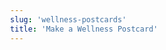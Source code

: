 ```yaml
---
slug: 'wellness-postcards'
title: 'Make a Wellness Postcard'
---
```


<style>
    body {
        display: flex;
        flex-direction: column;
        align-items: center;
    }

    canvas {
        border: 1px solid black;
        max-width: 80vw;
        max-height: 80vh;
        margin: 0 auto;
    }

    #inputs {
        display: flex;
        flex-direction: column;
        gap: 10px;
        margin: 20px;
        padding: 10px;
    }
</style>

<div id="visual"></div>
<div id="inputs"></div>


<script type="module">
    // create a canvas which renders the postcard front and back
    const canvas = document.createElement('canvas');
    canvas.width = 1200;
    canvas.height = 630 * 2;
    const ctx = canvas.getContext('2d');

    document.getElementById('visual').appendChild(canvas);

    const label1 = document.createElement('label');
    label1.textContent = 'Message';
    document.getElementById('inputs').appendChild(label1);
    const textbox = document.createElement('textarea');
    textbox.innerHTML = ["Fair pay", "Good working conditions", "A sense of purpose", "A sense of belonging", "A sense of achievement"][Math.floor(Math.random() * 5)];
    textbox.oninput = () => {
        console.log('input');
        renderPostcard();
    }
    document.getElementById('inputs').appendChild(textbox);

    const label2 = document.createElement('label');
    label2.textContent = 'Signed by';
    document.getElementById('inputs').appendChild(label2);

    const signedBy = document.createElement('input');
    signedBy.placeholder = 'Anonymous';
    signedBy.oninput = renderPostcard;
    document.getElementById('inputs').appendChild(signedBy);

    // font selection
    const label3 = document.createElement('label');
    label3.textContent = 'Font';
    document.getElementById('inputs').appendChild(label3);

    const fontSelect = document.createElement('select');
    fontSelect.onchange = renderPostcard;
    document.getElementById('inputs').appendChild(fontSelect);

    const fonts = ['cursive', 'serif', 'fantasy', 'sans-serif', 'monospace'];
    fonts.forEach((font) => {
        const option = document.createElement('option');
        option.value = font;
        option.textContent = font;
        fontSelect.appendChild(option);
    });

    // font size
    const label4 = document.createElement('label');
    label4.textContent = 'Font Size';
    document.getElementById('inputs').appendChild(label4);

    const fontSize = document.createElement('input');
    fontSize.type = 'number';
    fontSize.value = 46;
    fontSize.oninput = renderPostcard;
    fontSize.max = 46;
    fontSize.min = 30;
    document.getElementById('inputs').appendChild(fontSize);

    // save image (as jpg) button
    const saveButton = document.createElement('button');
    saveButton.textContent = 'Save Image';
    saveButton.onclick = () => {
        const link = document.createElement('a');
        link.download = 'postcard.jpg';
        link.href = canvas.toDataURL('image/jpeg');
        link.click();
    }
    document.getElementById('inputs').appendChild(saveButton);


    // draw stamp /assets/WATU-Stamp.png
    const img = new Image();
    img.src = '/media/WATU-Stamp.png';
    img.onload = renderPostcard;


    const recImg = new Image();
    recImg.src = '/media/well-rec-centre.jpeg';
    recImg.onload = renderPostcard;

    renderPostcard();

    function renderPostcard() {
        // clear
        ctx.fillStyle = 'white';
        ctx.fillRect(0, 0, 1200, 630 * 2);

        // rec-centre.jpeg
        // draw image on top half
        ctx.drawImage(recImg, 0, 0, 1200, 630);

        // render "What wellness means to me" on the front
        ctx.fillStyle = 'white';
        ctx.font = 'bold 46px monospace';
        // add drop shadow
        ctx.shadowColor = 'black';
        ctx.shadowBlur = 8;
        ctx.shadowOffsetX = 3;
        ctx.shadowOffsetY = 3;
        ctx.fillText('What wellness means to me...', 100, 550);
        ctx.fillText('What wellness means to me...', 100, 550);
        ctx.fillText('What wellness means to me...', 100, 550);
        ctx.fillText('What wellness means to me...', 100, 550);

        // reset drop shadow
        ctx.shadowColor = 'transparent';
        ctx.shadowBlur = 0;
        ctx.shadowOffsetX = 0;
        ctx.shadowOffsetY = 0;


        // draw a line between the front and back
        ctx.fillStyle = 'black';
        ctx.strokeStyle = 'black';
        ctx.beginPath();
        ctx.moveTo(0, 630);
        ctx.lineTo(1200, 630);
        ctx.stroke();
        // draw lines for text on the back
        ctx.fillStyle = 'black';
        ctx.font = fontSize.value + 'px ' + fontSelect.value;
        for (let i = 0; i < 5; i++) {
            ctx.beginPath();
            ctx.moveTo(100, 850 + i * 50);
            ctx.lineTo(600, 850 + i * 50);
            ctx.stroke();
            // render line of text
        }

        let numberOfLines = Math.min(textbox.value.split('\n').length, 12)

        for (let i = 0; i < Math.min(numberOfLines, 12); i++) {
            // ctx.fillText(textbox.value.split('\n')[i] || '', 100, 850 + i * 50 - 5);
            let text = textbox.value.split('\n')[i] || '';

            // take number of lines and if they are over 5, offset i by half the difference
            let offset = 0;
            if (numberOfLines > 5) {
                offset = -Math.floor(((numberOfLines - 5) / 2))
            }

            ctx.fillText(text, 100, 850 + (i + offset) * 50 - 5);
        }

        // draw signed by
        const name = signedBy.value || 'Anonymous';
        // right align
        ctx.textAlign = 'right';
        ctx.fillText('-' + name, 1100, 850 + 5 * 50 - 5);
        ctx.textAlign = 'left';


        // draw a box on the right for stamp
        ctx.beginPath();
        ctx.moveTo(800 + 150, 1200 - 550);
        ctx.lineTo(800 + 150, 1200 - 550);
        ctx.lineTo(1000 + 150, 1200 - 550);
        ctx.lineTo(1000 + 150, 1400 - 550);
        ctx.lineTo(800 + 150, 1400 - 550);
        ctx.lineTo(800 + 150, 1200 - 550);
        ctx.stroke();


        ctx.save();
        ctx.translate(800 + 150 + 100, 1200 - 550 + 100);
        ctx.rotate(Math.PI / 40);
        ctx.drawImage(img, -130, -100, 250, 200);
        ctx.restore();

        // add url to bottom of top half
        // https://wearetheuniversity.org/wellness-postcards/

        
        ctx.fillStyle = 'black';
        ctx.strokeStyle = 'white';
        ctx.lineWidth = 2;
        ctx.font = 'bold 20px monospace';
        ctx.textAlign = 'right';
        ctx.strokeText('https://wearetheuniversity.org/wellness-postcards/', 1200 - 100, 630*2 - 20);
        ctx.fillText('https://wearetheuniversity.org/wellness-postcards/', 1200 - 100, 630*2 - 20);
        ctx.textAlign = 'left';
    }
</script>